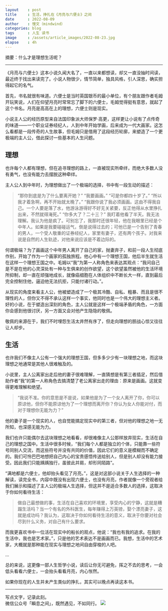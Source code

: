 ```yaml
---
layout    : post
title     : 生活，挣扎在《月亮与六便士》之间
date      : 2022-08-09
author    : 慢文（mindwind）
categories: blog
tags      : 人生 读书
image     : /assets/article_images/2022-08-23.jpg
elapse    : 4h
---
```


摘要：什么才是理想生活呢？

---

《月亮与六便士》这本小说久闻大名了，一直以来都想读，却又一直没抽时间读，最近终于找出来读完了。小说人物很少，情节简单，独具风格，引人深思，确实担得起它的名气。

首先，书名就很有味道。六便士是当时英国银币的最小单位，有个朋友跟作者毛姆开玩笑说，人们在仰望月亮时常常忘了脚下的六便士，毛姆觉得挺有意思，就起了这个书名。月亮是高高在上的理想，六便士则是现实。

小说主人公的经历原型来自法国印象派大师保罗·高更，这样更让小说有了点传奇的味道——一个职业证券经纪人，人到中年开始学画，后来成为一代大画家。这怎么看都是一段传奇的人生故事，但毛姆只是借用了这段经历轮廓，来塑造了一个更极端的主人公，借此探讨一些基本的人生问题。


## 理想
也许每个人都有理想，但在追寻理想的路上，一直被现实所牵绊，而绝大多数人没有勇气，也没有能力去摆脱这种牵绊。

主人公人到中年时，为理想做出了一个极端的选择，书中有一段生动的描述：

> “那你到底是为了什么要离开她？”
> “我要画画。”
> “可是你都四十岁了。”
> “所以我才着急啊，再不开始就太晚了。”
> “我跟你说了我必须画画。这由不得我自己。一个人要是落了水，他游泳游得好不好无关紧要，反正他得从水里挣扎出来，不然就得淹死。”
> “你多大了？二十三？”
> 我盯着他看了半天。我无法理解。我认为他是疯了。可别忘了，我那时还很年轻，他在我眼里已经是个中年人。如果是我要碰碰运气，倒是说得过去的；可他已是一个告别了青春的男人，一个受人敬重的证券经纪人，家里有妻子，还有两个孩子。对我来说是自然的人生轨迹，对他来说应该是不着边际的。

何谓极端？为了画画这个中年男人离开了自己的家，抛妻弃子，和前一段人生彻底作别，开始了作为一个画家的孤独旅程。他心中有一个理想王国，他后半生就生活在这样一个理想王国之中。毛姆以“我”为第一人称角色来表达其观点：“我问自己是不是在他的心灵深处有一种与生俱来的创作欲望，这个欲望虽然被他的生活环境所抑制，却一直在顽强地成长，就像癌细胞在人体组织中不断长大一样，直到最后完全控制住他，逼迫他无法抗拒，只能付诸行动。”。

从现实的角度来看主人公，他被塑造成了一个极其冷酷、自私、粗暴、而且是很不理性的人，但你又不得不承认这样一个事实，他同时也是一个伟大的理想主义者。好的小说，在于塑造出深刻的角色，主人公就是这样一个极端矛盾的角色，一方面你会感到他很讨厌，另一方面又会对他产生隐隐的敬佩。

敬佩的来源在于，我们不时埋怨生活太井然有序了，但走向理想的胆战心惊又往往让人却步。


## 生活
也许我们不像主人公有一个强大的理想王国，但多多少少有一块理想之地，而这块理想之地通常是其他人很难触及的。

小说里，主人公离家出走后他的妻子很难理解，一直猜想是有第三者插足，然后借助作者“我”的第一人称角色去搞清楚了老公离家出走的理由：原来是画画。这就变得更难理解和绝望。

> “我说不准。你的意思是不是说，如果他是为了一个女人离开了你，你可以原谅他，但你不能原谅他为了一个理想而离开你？你认为女人你能对付，而对于理想你无能为力？”

他的妻子是一个现实的人，也自觉能搞定现实中的第三者，但对他的理想之地一无所知，也深感无能为力。

我们也许只能偶尔去这块理想之地看看，却很难像主人公那样放弃现实，生活在自己的理想之国中。生活中很多时候，“我们每个人都是独立的个体，只能靠一些符号同别人交流，而这些符号并没有共同的价值，因此它们的意义是模糊而不确定的。我们可怜巴巴地想把自己内心的宝贵感悟传送给别人，但是别人却没有能力接受。因此我们只能踽踽独行，虽彼此并肩，却形同陌路”。

“满地都是六便士，他却抬头看见了月亮。”，这是对这部小说关于人生选择的一种解读，读完全书，内容中既没有出现六便士，也没有月亮，作者就像一个旁观者给我们展示和描述了主人公的极端人生选择，但这并不是适合多数人的选择，这取决于你如何看待生活：

> 做自己最想做的事，生活在自己喜欢的环境里，享受内心的宁静，这就是糟蹋生活吗？当一个有名的外科医生，每年赚得上万英镑，娶个漂亮妻子，这就是成功吗？我认为，这取决于你如何看待生活的意义，取决于你要对社会尽到什么义务，对自己有什么要求。

而我更喜欢书中一位活在现实中的船长的观点，他说：“我也有我的追求。在我的生活中，我也是艺术家。”，只是他的艺术表达不是画画而已。我想，生活中的艺术家，大概就是那种能在现实与理想之地间自由穿梭的人吧。

...

总的来说，这更像一部人生哲学小说，读后让你无可避免，挥之不去的思考，一会低头看看六便士，一会抬头看看月亮，内心怅然。

如果你现在的人生并未产生类似的挣扎，其实可以晚点再读这本书。


---
写点文字，记录此刻。  
微信公众号「瞬息之间」，既然遇见，不如同行。
![](/assets/images/qrcode_wechat_avatar.jpg)
